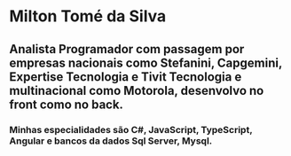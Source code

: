 # Milton Tomé da Silva
## Analista Programador com passagem por empresas nacionais como Stefanini, Capgemini, Expertise Tecnologia e Tivit Tecnologia e multinacional como Motorola, desenvolvo no front como no back.
### Minhas especialidades são C#, JavaScript, TypeScript, Angular e bancos da dados Sql Server, Mysql.
